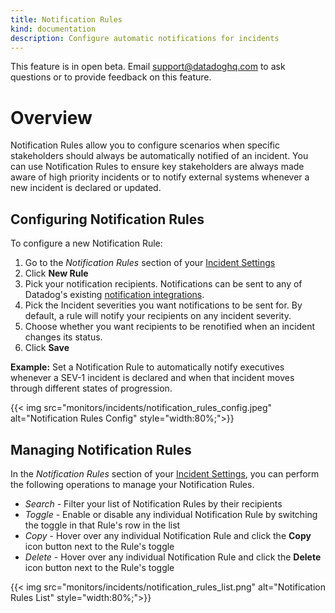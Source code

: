 ```yaml
---
title: Notification Rules
kind: documentation
description: Configure automatic notifications for incidents
---
```


<div class="alert alert-warning">
This feature is in open beta. Email <a href="mailto:support@datadoghq.com">support@datadoghq.com</a> to ask questions or to provide feedback on this feature.
</div>

# Overview

Notification Rules allow you to configure scenarios when specific stakeholders should always be automatically notified of an incident. You can use Notification Rules to ensure key stakeholders are always made aware of high priority incidents or to notify external systems whenever a new incident is declared or updated.

## Configuring Notification Rules

To configure a new Notification Rule:

1. Go to the *Notification Rules* section of your [Incident Settings][1]
2. Click **New Rule**
3. Pick your notification recipients. Notifications can be sent to any of Datadog's existing [notification integrations][2].
4. Pick the Incident severities you want notifications to be sent for. By default, a rule will notify your recipients on any incident severity.
5. Choose whether you want recipients to be renotified when an incident changes its status.
6. Click **Save**

**Example:** Set a Notification Rule to automatically notify executives whenever a SEV-1 incident is declared and when that incident moves through different states of progression.

{{< img src="monitors/incidents/notification_rules_config.jpeg" alt="Notification Rules Config"  style="width:80%;">}}

## Managing Notification Rules

In the *Notification Rules* section of your [Incident Settings][1], you can perform the following operations to manage your Notification Rules.

- *Search* - Filter your list of Notification Rules by their recipients
- *Toggle* - Enable or disable any individual Notification Rule by switching the toggle in that Rule's row in the list
- *Copy* - Hover over any individual Notification Rule and click the **Copy** icon button next to the Rule's toggle
- *Delete* - Hover over any individual Notification Rule and click the **Delete** icon button next to the Rule's toggle

{{< img src="monitors/incidents/notification_rules_list.png" alt="Notification Rules List"  style="width:80%;">}}

[1]: https://app.datadoghq.com/incidents/settings
[2]: /monitors/notifications/?tab=is_alert#notify-your-team
